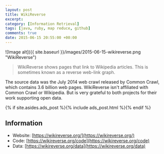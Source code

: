 ```yaml
---
layout: post
title: WikiReverse
excerpt:
category: [Information Retrieval]
tags: [java, ruby, map reduce, github]
comments: true
date: 2015-06-15 20:55:00 +00:00
---
```


![Image alt]({{ site.baseurl }}/images/2015-06-15-wikireverse.png "WikiReverse")

>WikiReverse shows pages that link to Wikipedia articles. This is sometimes known as a reverse web-link graph.

The source data was the July 2014 web crawl released by Common Crawl, which contains 3.6 billion web pages. 
WikiReverse isn't affiliated with Common Crawl or Wikipedia. But is very grateful to both projects for their 
work supporting open data.

<!-- more -->

{% if site.asides.ads_post    %}{% include ads_post.html      %}{% endif %}

## Information

- Website: [https://wikireverse.org/](https://wikireverse.org/)
- Code: [https://wikireverse.org/code](https://wikireverse.org/code)
- Data: [https://wikireverse.org/data](https://wikireverse.org/data)

